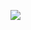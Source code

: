 ![](https://github-readme-stats-gray-theta-79.vercel.app/api/top-langs/?username=danielrouco&hide=rescript,nix,makefile&langs_count=8&card_width=500&theme=transparent&hide_border=true&title_color=858585&text_color=858585?)
